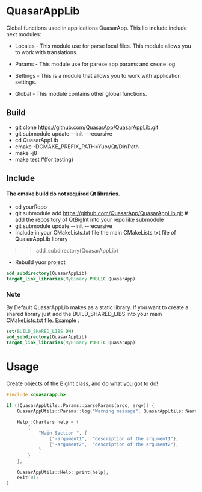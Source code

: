 # QuasarAppLib
Global functions used in applications QuasarApp.
This lib include include next modules:

* Locales - This module use for parse local files. This module allows you to work with translations. 

* Params - This module use for parese app params and create log.

* Settings - This is a module that allows you to work with application settings. 

* Global - This module contains other global functions.


## Build


 * git clone https://github.com/QuasarApp/QuasarAppLib.git
 * git submodule update --init --recursive
 * cd QuasarAppLib
 * cmake -DCMAKE_PREFIX_PATH=Yuor/Qt/Dir/Path .  
 * make -j8
 * make test #(for testing)

## Include

#### The cmake build do not required Qt libraries. 
 
 * cd yourRepo
 * git submodule add https://github.com/QuasarApp/QuasarAppLib.git # add the repository of QtBigInt into your repo like submodule
 * git submodule update --init --recursive
 * Include in your CMakeLists.txt file the main CMakeLists.txt file of QuasarAppLib library
  >> add_subdirectory(QuasarAppLib)
 * Rebuild yuor project

```cmake
add_subdirectory(QuasarAppLib)
target_link_libraries(MyBinary PUBLIC QuasarApp)
```

### Note 
By Default QuasarAppLib makes as a static library. If you want to create a shared library just add the BUILD_SHARED_LIBS into your main CMakeLists.txt file.
Example :

```cmake
set(BUILD_SHARED_LIBS ON)
add_subdirectory(QuasarAppLib)
target_link_libraries(MyBinary PUBLIC QuasarApp)

```

# Usage
Create objects of the BigInt class, and do what you got to do!

```cpp
#include <quasarapp.h>

if (!QuasarAppUtils::Params::parseParams(argc, argv)) {
    QuasarAppUtils::Params::log("Warning message", QuasarAppUtils::Warning);

    Help::Charters help = {
        {
            "Main Section ", {
                {"-argument1",  "description of the argument1"},
                {"-argument2",  "description of the argument2"},
            }
        }
    };

    QuasarAppUtils::Help::print(help);
    exit(0);
}
```
